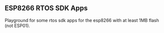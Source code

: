 ## ESP8266 RTOS SDK Apps
Playground for some rtos sdk apps for the esp8266 with at least 1MB flash (not ESP01).

